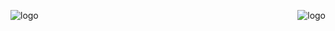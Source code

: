 <p>
  <img src="https://github-readme-stats.vercel.app/api?username=GuoLizhi&show_icons=true" alt="logo" align="right"/>
</p>

<p>
  <img src="https://github-profile-trophy.vercel.app/api?username=GuoLizhi&theme=flat=7&column=7" alt="logo" align="center"/>
</p>

<!--
**GuoLizhi/GuoLizhi** is a ✨ _special_ ✨ repository because its `README.md` (this file) appears on your GitHub profile.

Here are some ideas to get you started:

- 🔭 I’m currently working on ...
- 🌱 I’m currently learning ...
- 👯 I’m looking to collaborate on ...
- 🤔 I’m looking for help with ...
- 💬 Ask me about ...
- 📫 How to reach me: ...
- 😄 Pronouns: ...
- ⚡ Fun fact: ...
-->
